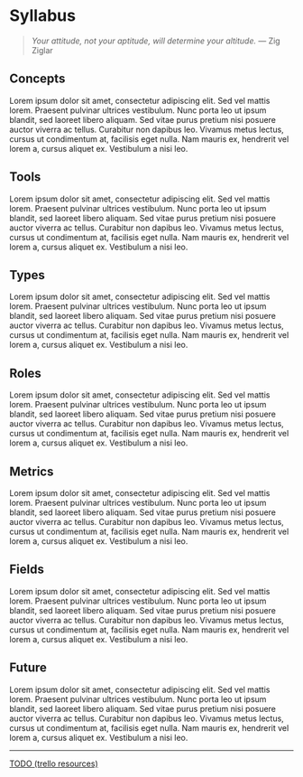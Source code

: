 # Syllabus

> *Your attitude, not your aptitude, will determine your altitude.* — Zig Ziglar

## Concepts

Lorem ipsum dolor sit amet, consectetur adipiscing elit. Sed vel mattis lorem. Praesent pulvinar ultrices vestibulum. Nunc porta leo ut ipsum blandit, sed laoreet libero aliquam. Sed vitae purus pretium nisi posuere auctor viverra ac tellus. Curabitur non dapibus leo. Vivamus metus lectus, cursus ut condimentum at, facilisis eget nulla. Nam mauris ex, hendrerit vel lorem a, cursus aliquet ex. Vestibulum a nisi leo.

## Tools

Lorem ipsum dolor sit amet, consectetur adipiscing elit. Sed vel mattis lorem. Praesent pulvinar ultrices vestibulum. Nunc porta leo ut ipsum blandit, sed laoreet libero aliquam. Sed vitae purus pretium nisi posuere auctor viverra ac tellus. Curabitur non dapibus leo. Vivamus metus lectus, cursus ut condimentum at, facilisis eget nulla. Nam mauris ex, hendrerit vel lorem a, cursus aliquet ex. Vestibulum a nisi leo.

## Types

Lorem ipsum dolor sit amet, consectetur adipiscing elit. Sed vel mattis lorem. Praesent pulvinar ultrices vestibulum. Nunc porta leo ut ipsum blandit, sed laoreet libero aliquam. Sed vitae purus pretium nisi posuere auctor viverra ac tellus. Curabitur non dapibus leo. Vivamus metus lectus, cursus ut condimentum at, facilisis eget nulla. Nam mauris ex, hendrerit vel lorem a, cursus aliquet ex. Vestibulum a nisi leo.

## Roles

Lorem ipsum dolor sit amet, consectetur adipiscing elit. Sed vel mattis lorem. Praesent pulvinar ultrices vestibulum. Nunc porta leo ut ipsum blandit, sed laoreet libero aliquam. Sed vitae purus pretium nisi posuere auctor viverra ac tellus. Curabitur non dapibus leo. Vivamus metus lectus, cursus ut condimentum at, facilisis eget nulla. Nam mauris ex, hendrerit vel lorem a, cursus aliquet ex. Vestibulum a nisi leo.

## Metrics

Lorem ipsum dolor sit amet, consectetur adipiscing elit. Sed vel mattis lorem. Praesent pulvinar ultrices vestibulum. Nunc porta leo ut ipsum blandit, sed laoreet libero aliquam. Sed vitae purus pretium nisi posuere auctor viverra ac tellus. Curabitur non dapibus leo. Vivamus metus lectus, cursus ut condimentum at, facilisis eget nulla. Nam mauris ex, hendrerit vel lorem a, cursus aliquet ex. Vestibulum a nisi leo.

## Fields

Lorem ipsum dolor sit amet, consectetur adipiscing elit. Sed vel mattis lorem. Praesent pulvinar ultrices vestibulum. Nunc porta leo ut ipsum blandit, sed laoreet libero aliquam. Sed vitae purus pretium nisi posuere auctor viverra ac tellus. Curabitur non dapibus leo. Vivamus metus lectus, cursus ut condimentum at, facilisis eget nulla. Nam mauris ex, hendrerit vel lorem a, cursus aliquet ex. Vestibulum a nisi leo.

## Future

Lorem ipsum dolor sit amet, consectetur adipiscing elit. Sed vel mattis lorem. Praesent pulvinar ultrices vestibulum. Nunc porta leo ut ipsum blandit, sed laoreet libero aliquam. Sed vitae purus pretium nisi posuere auctor viverra ac tellus. Curabitur non dapibus leo. Vivamus metus lectus, cursus ut condimentum at, facilisis eget nulla. Nam mauris ex, hendrerit vel lorem a, cursus aliquet ex. Vestibulum a nisi leo.

--------

[TODO (trello resources)](https://trello.com/c/IKgim0gn/217-%F0%9F%93%9A-study-plan)
